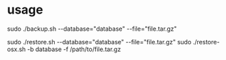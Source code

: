 usage
==========================
sudo ./backup.sh --database="database" --file="file.tar.gz"

sudo ./restore.sh --database="database" --file="file.tar.gz"
sudo ./restore-osx.sh -b database -f /path/to/file.tar.gz
